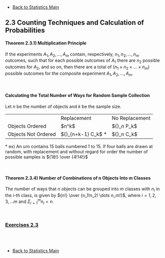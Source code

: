 * [Back to Statistics Main](../../main.md)

## 2.3 Counting Techniques and Calculation of Probabilities

#### Theorem 2.3.1) Multiplication Principle
If the experiments $A_1, A_2,...,A_m$ contain, respectively, $n_1, n_2,...,n_m$ outcomes, such that for each possible outcomes of $A_1$ there are $n_2$ possible outcomes for $A_2$, and so on, then there are a total of $(n_1 \times n_2 \times ... \times n_m)$ possible outcomes for the composite experiment $A_1, A_2,...,A_m$.

<br>

#### Calculating the Total Number of Ways for Random Sample Collection
Let $n$ be the number of objects and $k$ be the sample size.
<table>
<tr>
<td></td><td>Replacement</td><td>No Replacement</td>
</tr>
<tr>
<td>Objects Ordered</td><td> $n^k$ </td><td> ${}_n P_k$ </td>
</tr>
<tr>
<td>Objects Not Ordered</td><td> ${}_{n+k-1} C_k$ * </td><td> ${}_n C_k$ </td>
</tr>
</table>

\* ex) An urn contains 15 balls numbered 1 to 15. If four balls are drawn at random, with replacement and without
regard for order the number of possible samples is ${18!} \over {4!14!}$

<br>

#### Theorem 2.3.4) Number of Combinations of n Objects Into m Classes
The number of ways that $n$ objects can be grouped into $m$ classes with $n_i$ in the $i$-th class, is given by ${n!} \over {n_1!n_2! \dots n_m!}$, where $i=1,2,3, \dots m$ and $\Sigma_{i=1}^{m}n_i=n$.

<br>

### [Exercises 2.3](./exercises.md)

<br><br>

* [Back to Statistics Main](../../main.md)